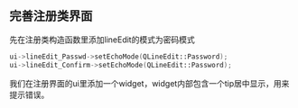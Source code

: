 ## 完善注册类界面
先在注册类构造函数里添加lineEdit的模式为密码模式
``` cpp
ui->lineEdit_Passwd->setEchoMode(QLineEdit::Password);
ui->lineEdit_Confirm->setEchoMode(QLineEdit::Password);
```
我们在注册界面的ui里添加一个widget，widget内部包含一个tip居中显示，用来提示错误。